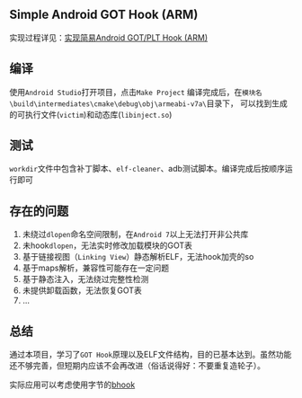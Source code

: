 ## Simple Android GOT Hook (ARM)
实现过程详见：[实现简易Android GOT/PLT Hook (ARM)](https://blog.xhyeax.com/2021/08/23/android-arm-got-hook/)

## 编译
使用`Android Studio`打开项目，点击`Make Project`
编译完成后，在`模块名\build\intermediates\cmake\debug\obj\armeabi-v7a\`目录下，
可以找到生成的可执行文件(`victim`)和动态库(`libinject.so`)

## 测试
`workdir`文件中包含补丁脚本、`elf-cleaner`、adb测试脚本。编译完成后按顺序运行即可

## 存在的问题
1. 未绕过`dlopen`命名空间限制，在`Android 7`以上无法打开非公共库
2. 未hook`dlopen`，无法实时修改加载模块的GOT表
3. 基于链接视图（`Linking View`）静态解析ELF，无法hook加壳的so
4. 基于maps解析，兼容性可能存在一定问题
5. 基于静态注入，无法绕过完整性检测
6. 未提供卸载函数，无法恢复GOT表
7. ...

## 总结
通过本项目，学习了`GOT Hook`原理以及ELF文件结构，目的已基本达到。虽然功能还不够完善，但短期内应该不会再改进（俗话说得好：不要重复造轮子）。

实际应用可以考虑使用字节的[bhook](https://github.com/bytedance/bhook)